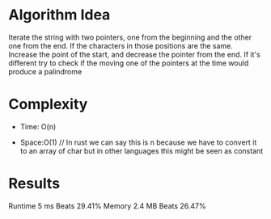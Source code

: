 # Algorithm Idea

Iterate the string with two pointers, one from the beginning and the other one from the end.
If the characters in those positions are the same. Increase the point of the start, and decrease the pointer from the end.
If it's different  try to check if the moving one of the pointers at the time would produce a palindrome

# Complexity

- Time: O(n)

- Space:O(1) // In rust we can say this is n because we have to convert it to an array of char but in other languages this might be seen as constant

# Results

Runtime
5 ms
Beats
29.41%
Memory
2.4 MB
Beats
26.47%